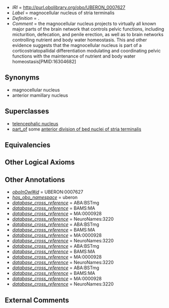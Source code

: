  * *IRI* = http://purl.obolibrary.org/obo/UBERON_0007627
 * *Label* = magnocellular nucleus of stria terminalis
 * *Definition* = .
 * *Comment* = the magnocellular nucleus projects to virtually all known major parts of the brain network that controls pelvic functions, including micturition, defecation, and penile erection, as well as to brain networks controlling nutrient and body water homeostasis. This and other evidence suggests that the magnocellular nucleus is part of a corticostriatopallidal differentiation modulating and coordinating pelvic functions with the maintenance of nutrient and body water homeostasis[PMID:16304682]

## Synonyms

 * magnocellular nucleus
 * anterior mamillary nucleus

## Superclasses

 * [telencephalic nucleus](../../UBERON/63/UBERON_0009663.md)
 * [part_of](../../BFO/50/BFO_0000050.md) some [anterior division of bed nuclei of stria terminalis](../../UBERON/73/UBERON_0011173.md)

## Equivalencies


## Other Logical Axioms


## Other Annotations

 * *[oboInOwl#id](../../id/oboInOwl#id.md)* = UBERON:0007627
 * *[has_obo_namespace](../../ce/oboInOwl#hasOBONamespace.md)* = uberon
 * *[database_cross_reference](../../ef/oboInOwl#hasDbXref.md)* = ABA:BSTmg
 * *[database_cross_reference](../../ef/oboInOwl#hasDbXref.md)* = BAMS:MA
 * *[database_cross_reference](../../ef/oboInOwl#hasDbXref.md)* = MA:0000928
 * *[database_cross_reference](../../ef/oboInOwl#hasDbXref.md)* = NeuroNames:3220
 * *[database_cross_reference](../../ef/oboInOwl#hasDbXref.md)* = ABA:BSTmg
 * *[database_cross_reference](../../ef/oboInOwl#hasDbXref.md)* = BAMS:MA
 * *[database_cross_reference](../../ef/oboInOwl#hasDbXref.md)* = MA:0000928
 * *[database_cross_reference](../../ef/oboInOwl#hasDbXref.md)* = NeuroNames:3220
 * *[database_cross_reference](../../ef/oboInOwl#hasDbXref.md)* = ABA:BSTmg
 * *[database_cross_reference](../../ef/oboInOwl#hasDbXref.md)* = BAMS:MA
 * *[database_cross_reference](../../ef/oboInOwl#hasDbXref.md)* = MA:0000928
 * *[database_cross_reference](../../ef/oboInOwl#hasDbXref.md)* = NeuroNames:3220
 * *[database_cross_reference](../../ef/oboInOwl#hasDbXref.md)* = ABA:BSTmg
 * *[database_cross_reference](../../ef/oboInOwl#hasDbXref.md)* = BAMS:MA
 * *[database_cross_reference](../../ef/oboInOwl#hasDbXref.md)* = MA:0000928
 * *[database_cross_reference](../../ef/oboInOwl#hasDbXref.md)* = NeuroNames:3220

## External Comments

